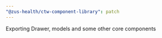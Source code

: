 ```yaml
---
"@zus-health/ctw-component-library": patch
---
```


Exporting Drawer, models and some other core components
